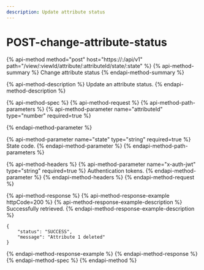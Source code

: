 ```yaml
---
description: Update attribute status
---
```


# POST-change-attribute-status

{% api-method method="post" host="https://<host>:<port>/api/v1" path="/view/:viewId/attribute/:attributeId/state/:state" %}
{% api-method-summary %}
Change attribute status
{% endapi-method-summary %}

{% api-method-description %}
Update an attribute status.
{% endapi-method-description %}

{% api-method-spec %}
{% api-method-request %}
{% api-method-path-parameters %}
{% api-method-parameter name="attributeId" type="number" required=true %}

{% endapi-method-parameter %}

{% api-method-parameter name="state" type="string" required=true %}
State code.
{% endapi-method-parameter %}
{% endapi-method-path-parameters %}

{% api-method-headers %}
{% api-method-parameter name="x-auth-jwt" type="string" required=true %}
Authentication tokens.
{% endapi-method-parameter %}
{% endapi-method-headers %}
{% endapi-method-request %}

{% api-method-response %}
{% api-method-response-example httpCode=200 %}
{% api-method-response-example-description %}
Successfully retrieved.
{% endapi-method-response-example-description %}

```
{
    "status": "SUCCESS",
    "message": "Attribute 1 deleted"
}
```
{% endapi-method-response-example %}
{% endapi-method-response %}
{% endapi-method-spec %}
{% endapi-method %}



